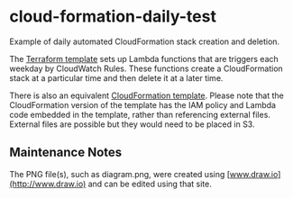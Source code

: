 # cloud-formation-daily-test
Example of daily automated CloudFormation stack creation and deletion.

The [Terraform template](https://github.com/pknell/cloud-formation-daily-test/blob/master/start-stop-environment.tf)
 sets up Lambda functions that are triggers each weekday by CloudWatch Rules.
These functions create a CloudFormation stack at a particular time and then delete it at a later time.

There is also an equivalent [CloudFormation template](https://github.com/pknell/cloud-formation-daily-test/blob/master/start-stop-environment-cf.yaml). Please note that the CloudFormation version of the template has the IAM policy and Lambda code embedded in the template, rather than referencing external files. External files are possible but they would need to be placed in S3.

## Maintenance Notes
The PNG file(s), such as diagram.png, were created using [www.draw.io](http://www.draw.io) and can be edited using that site.

